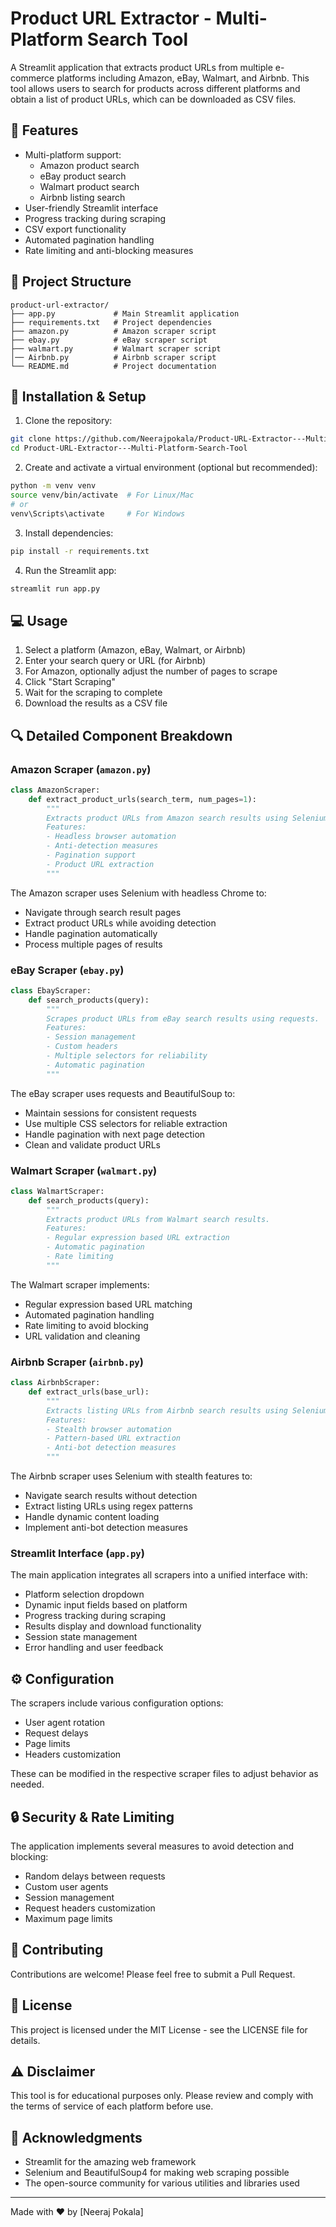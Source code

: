 # Product URL Extractor - Multi-Platform Search Tool

A Streamlit application that extracts product URLs from multiple e-commerce platforms including Amazon, eBay, Walmart, and Airbnb. This tool allows users to search for products across different platforms and obtain a list of product URLs, which can be downloaded as CSV files.


## 🌟 Features

- Multi-platform support:
  - Amazon product search
  - eBay product search
  - Walmart product search
  - Airbnb listing search
- User-friendly Streamlit interface
- Progress tracking during scraping
- CSV export functionality
- Automated pagination handling
- Rate limiting and anti-blocking measures

## 📁 Project Structure

```
product-url-extractor/
├── app.py             # Main Streamlit application
├── requirements.txt   # Project dependencies
├── amazon.py          # Amazon scraper script
├── ebay.py            # eBay scraper script
├── walmart.py         # Walmart scraper script
│── Airbnb.py          # Airbnb scraper script
└── README.md          # Project documentation
```

## 🔧 Installation & Setup

1. Clone the repository:
```bash
git clone https://github.com/Neerajpokala/Product-URL-Extractor---Multi-Platform-Search-Tool.git
cd Product-URL-Extractor---Multi-Platform-Search-Tool
```

2. Create and activate a virtual environment (optional but recommended):
```bash
python -m venv venv
source venv/bin/activate  # For Linux/Mac
# or
venv\Scripts\activate     # For Windows
```

3. Install dependencies:
```bash
pip install -r requirements.txt
```

4. Run the Streamlit app:
```bash
streamlit run app.py
```

## 💻 Usage

1. Select a platform (Amazon, eBay, Walmart, or Airbnb)
2. Enter your search query or URL (for Airbnb)
3. For Amazon, optionally adjust the number of pages to scrape
4. Click "Start Scraping"
5. Wait for the scraping to complete
6. Download the results as a CSV file

## 🔍 Detailed Component Breakdown

### Amazon Scraper (`amazon.py`)
```python
class AmazonScraper:
    def extract_product_urls(search_term, num_pages=1):
        """
        Extracts product URLs from Amazon search results using Selenium.
        Features:
        - Headless browser automation
        - Anti-detection measures
        - Pagination support
        - Product URL extraction
        """
```

The Amazon scraper uses Selenium with headless Chrome to:
- Navigate through search result pages
- Extract product URLs while avoiding detection
- Handle pagination automatically
- Process multiple pages of results

### eBay Scraper (`ebay.py`)
```python
class EbayScraper:
    def search_products(query):
        """
        Scrapes product URLs from eBay search results using requests.
        Features:
        - Session management
        - Custom headers
        - Multiple selectors for reliability
        - Automatic pagination
        """
```

The eBay scraper uses requests and BeautifulSoup to:
- Maintain sessions for consistent requests
- Use multiple CSS selectors for reliable extraction
- Handle pagination with next page detection
- Clean and validate product URLs

### Walmart Scraper (`walmart.py`)
```python
class WalmartScraper:
    def search_products(query):
        """
        Extracts product URLs from Walmart search results.
        Features:
        - Regular expression based URL extraction
        - Automatic pagination
        - Rate limiting
        """
```

The Walmart scraper implements:
- Regular expression based URL matching
- Automated pagination handling
- Rate limiting to avoid blocking
- URL validation and cleaning

### Airbnb Scraper (`airbnb.py`)
```python
class AirbnbScraper:
    def extract_urls(base_url):
        """
        Extracts listing URLs from Airbnb search results using Selenium.
        Features:
        - Stealth browser automation
        - Pattern-based URL extraction
        - Anti-bot detection measures
        """
```

The Airbnb scraper uses Selenium with stealth features to:
- Navigate search results without detection
- Extract listing URLs using regex patterns
- Handle dynamic content loading
- Implement anti-bot detection measures

### Streamlit Interface (`app.py`)

The main application integrates all scrapers into a unified interface with:
- Platform selection dropdown
- Dynamic input fields based on platform
- Progress tracking during scraping
- Results display and download functionality
- Session state management
- Error handling and user feedback

## ⚙️ Configuration

The scrapers include various configuration options:
- User agent rotation
- Request delays
- Page limits
- Headers customization

These can be modified in the respective scraper files to adjust behavior as needed.

## 🔒 Security & Rate Limiting

The application implements several measures to avoid detection and blocking:
- Random delays between requests
- Custom user agents
- Session management
- Request headers customization
- Maximum page limits

## 🤝 Contributing

Contributions are welcome! Please feel free to submit a Pull Request.

## 📝 License

This project is licensed under the MIT License - see the LICENSE file for details.

## ⚠️ Disclaimer

This tool is for educational purposes only. Please review and comply with the terms of service of each platform before use.

## 🙏 Acknowledgments

- Streamlit for the amazing web framework
- Selenium and BeautifulSoup4 for making web scraping possible
- The open-source community for various utilities and libraries used

---
Made with ❤️ by [Neeraj Pokala]
